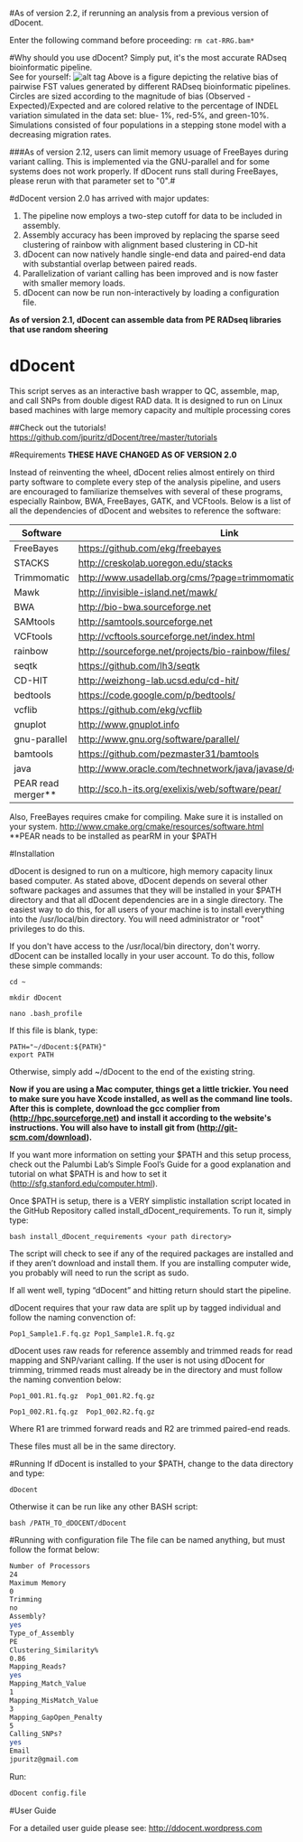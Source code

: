 #As of version 2.2, if rerunning an analysis from a previous version of dDocent.

Enter the following command before proceeding: `rm cat-RRG.bam*`


#Why should you use dDocent?  Simply put, it's the most accurate RADseq bioinformatic pipeline.  
See for yourself:
![alt tag](https://raw.githubusercontent.com/jpuritz/dDocent/master/Sample%20Comparsion.png)
Above is a figure depicting the relative bias of pairwise FST values generated by different RADseq bioinformatic pipelines. Circles are sized according to the magnitude of bias (Observed - Expected)/Expected and are colored relative to the percentage of INDEL variation simulated in the data set: blue- 1%, red-5%, and green-10%.  Simulations consisted of four populations in a stepping stone model with a decreasing migration rates.  











###As of version 2.12, users can limit memory usuage of FreeBayes during variant calling.  This is implemented via the GNU-parallel and for some systems does not work properly.  If dDocent runs stall during FreeBayes, please rerun with that parameter set to "0".#

#dDocent version 2.0 has arrived with major updates:

1.  The pipeline now employs a two-step cutoff for data to be included in assembly.
2.  Assembly accuracy has been improved by replacing the sparse seed clustering of rainbow with alignment based clustering in CD-hit
3.  dDocent can now natively handle single-end data and paired-end data with substantial overlap between paired reads.
4.  Parallelization of variant calling has been improved and is now faster with smaller memory loads.
5.  dDocent can now be run non-interactively by loading a configuration file.

**As of version 2.1, dDocent can assemble data from PE RADseq libraries that use random sheering**

dDocent
=======

This script serves as an interactive bash wrapper to QC, assemble, map, and call SNPs from double digest RAD data.  It is designed to run on Linux based machines with large memory capacity and multiple processing cores

##Check out the tutorials!
https://github.com/jpuritz/dDocent/tree/master/tutorials

#Requirements
**THESE HAVE CHANGED AS OF VERSION 2.0**

Instead of reinventing the wheel, dDocent relies almost entirely on third party software to complete every step of the 
analysis pipeline, and users are encouraged to familiarize themselves with several of these programs, especially Rainbow, 
BWA, FreeBayes, GATK, and VCFtools.  Below is a list of all the dependencies of dDocent and websites to reference the software:

| Software        | Link                             |
| ------------- |------------------------------------|
|FreeBayes      | https://github.com/ekg/freebayes   |
|STACKS         | http://creskolab.uoregon.edu/stacks|
|Trimmomatic	  | http://www.usadellab.org/cms/?page=trimmomatic |
|Mawk			      | http://invisible-island.net/mawk/ |
|BWA		  	    | http://bio-bwa.sourceforge.net |
|SAMtools		    | http://samtools.sourceforge.net |
|VCFtools		    | http://vcftools.sourceforge.net/index.html |
|rainbow		    | http://sourceforge.net/projects/bio-rainbow/files/ |
|seqtk			    | https://github.com/lh3/seqtk |
|CD-HIT		      | http://weizhong-lab.ucsd.edu/cd-hit/ |
|bedtools| https://code.google.com/p/bedtools/ |
|vcflib| https://github.com/ekg/vcflib |
|gnuplot| http://www.gnuplot.info |
|gnu-parallel| http://www.gnu.org/software/parallel/ |
|bamtools|https://github.com/pezmaster31/bamtools|
|java| http://www.oracle.com/technetwork/java/javase/downloads/index.html|
|PEAR read merger**| http://sco.h-its.org/exelixis/web/software/pear/ |

Also, FreeBayes requires cmake for compiling.  Make sure it is installed on your system. http://www.cmake.org/cmake/resources/software.html
**PEAR neads to be installed as pearRM in your $PATH

#Installation

dDocent is designed to run on a multicore, high memory capacity linux based computer.  As stated above, dDocent depends on several other software packages and assumes that they will be installed in your $PATH directory and that all dDocent dependencies are in a single directory.  The easiest way to do this, for all users of your machine is to install everything into the /usr/local/bin directory.  You will need administrator or "root" privileges to do this.

If you don't have access to the /usr/local/bin directory, don't worry.  dDocent can be installed locally in your user account.  To do this, follow these simple commands:

	cd ~

	mkdir dDocent

	nano .bash_profile

If this file is blank, type:

	PATH="~/dDocent:${PATH}"
	export PATH

Otherwise, simply add ~/dDocent to the end of the existing string.

**Now if you are using a Mac computer, things get a little trickier.  You need to make sure you have Xcode installed, as well as the command line tools.  After this is complete, download the gcc complier from (http://hpc.sourceforge.net) and install it according to the website's instructions.   You will also have to install git from (http://git-scm.com/download).**

If you want more information on setting your $PATH and this setup process, check out the Palumbi Lab’s Simple Fool’s Guide for a good explanation and tutorial on what $PATH is and how to set it (http://sfg.stanford.edu/computer.html).

Once $PATH is setup, there is a VERY simplistic installation script located in the GitHub Repository called install_dDocent_requirements.  To run it, simply type:

	bash install_dDocent_requirements <your path directory>

The script will check to see if any of the required packages are installed and if they aren’t download and install them.  If you are installing computer wide, you probably will need to run the script as sudo.

If all went well, typing “dDocent” and hitting return should start the pipeline.

dDocent requires that your raw data are split up by tagged individual and follow the naming convenction of:

	Pop1_Sample1.F.fq.gz Pop1_Sample1.R.fq.gz

dDocent uses raw reads for reference assembly and trimmed reads for read mapping and SNP/variant calling.  If the user is not using dDocent for trimming, trimmed reads must already be in the directory and must follow the naming convention below:

	Pop1_001.R1.fq.gz  Pop1_001.R2.fq.gz

	Pop1_002.R1.fq.gz  Pop1_002.R2.fq.gz

Where R1 are trimmed forward reads and R2 are trimmed paired-end reads.


These files must all be in the same directory.

#Running
If dDocent is installed to your $PATH, change to the data directory and type:

	dDocent

Otherwise it can be run like any other BASH script:

	bash /PATH_TO_dDOCENT/dDocent
#Running with configuration file
The file can be named anything, but must follow the format below:
```bash
Number of Processors
24
Maximum Memory
0
Trimming
no
Assembly?
yes
Type_of_Assembly
PE
Clustering_Similarity%
0.86
Mapping_Reads?
yes
Mapping_Match_Value
1
Mapping_MisMatch_Value
3
Mapping_GapOpen_Penalty
5
Calling_SNPs?
yes
Email
jpuritz@gmail.com
```
Run:
```bash
dDocent config.file
```
#User Guide

For a detailed user guide please see: http://ddocent.wordpress.com

